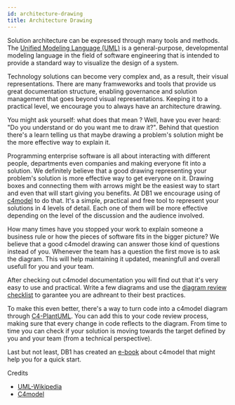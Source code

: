 ```yaml
---
id: architecture-drawing
title: Architecture Drawing
---
```


Solution architecture can be expressed through many tools and methods. The [Unified Modeling Language (UML)]((https://en.wikipedia.org/wiki/Unified_Modeling_Language)) is a general-purpose, developmental modeling language in the field of software engineering that is intended to provide a standard way to visualize the design of a system.

Technology solutions can become very complex and, as a result, their visual representations. There are many framweworks and tools that provide us great documentation structure, enabling governance and solution management that goes beyond visual representations. Keeping it to a practical level, we encourage you to always have an architecture drawing.

You might ask yourself: what does that mean ? Well, have you ever heard: "Do you understand or do you want me to draw it?". Behind that question there's a learn telling us that maybe drawing a problem's solution might be the more effective way to explain it.

Programming enterprise software is all about interacting with different people, departments even companies and making everyone fit into a solution. We definitely believe that a good drawing representing your problem's solution is more effective way to get everyone on it. Drawing boxes and connecting them with arrows might be the easiest way to start and even that will start giving you benefits. At DB1 we encourage using of [c4model](https://c4model.com) to do that. It's a simple, practical and free tool to represent your solutions in 4 levels of detail. Each one of them will be more effective depending on the level of the discussion and the audience involved.

How many times have you stopped your work to explain someone a business rule or how the pieces of software fits in the bigger picture? We believe that a good c4model drawing can answer those kind of questions instead of you. Whenever the team has a question the first move is to ask the diagram. This will help maintaining it updated, meaningfull and overall usefull for you and your team.

After checking out c4model documentation you will find out that it's very easy to use and practical. Write a few diagrams and use the [diagram review checklist](https://c4model.com/review) to garantee you are adhreant to their best practices.

To make this even better, there's a way to turn code into a c4model diagram through [C4-PlantUML](https://github.com/plantuml-stdlib/C4-PlantUML). You can add this to your code review process, making sure that every change in code reflects to the diagram. From time to time you can check if your solution is moving towards the target defined by you and your team (from a technical perspective).

Last but not least, DB1 has created an [e-book](https://carreira.db1group.com/desenho-de-arquitetura-de-software) about c4model that might help you for a quick start.

Credits
- [UML-Wikipedia](https://en.wikipedia.org/wiki/Unified_Modeling_Language)
- [C4model](https://c4model.com)